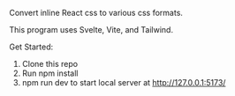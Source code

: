 Convert inline React css to various css formats.

This program uses Svelte, Vite, and Tailwind. 

Get Started:
1. Clone this repo
2. Run npm install 
3. npm run dev to start local server at http://127.0.0.1:5173/

